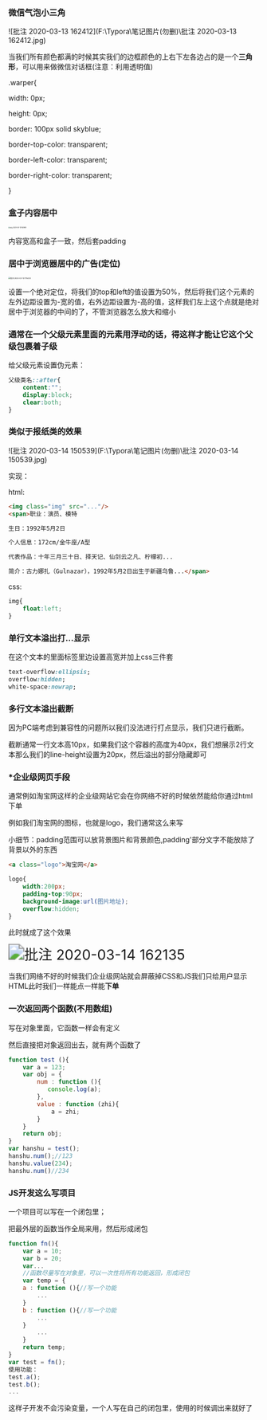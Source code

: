 ### 微信气泡小三角

![批注 2020-03-13 162412](F:\Typora\笔记图片(勿删)\批注 2020-03-13 162412.jpg)

当我们所有颜色都满的时候其实我们的边框颜色的上右下左各边占的是一个**三角形**，可以用来做微信对话框(注意：利用透明值)

.warper{

   width: 0px;

   height: 0px;

   border: 100px solid skyblue;

   border-top-color: transparent;

   border-left-color: transparent;

   border-right-color: transparent;

  }

### 盒子内容居中

<img src="F:\Typora\笔记图片(勿删)\批注 2020-03-13 162609.jpg" alt="批注 2020-03-13 162609" style="zoom:20%;" />

内容宽高和盒子一致，然后套padding

### 居中于浏览器居中的广告(定位)

<img src="F:\Typora\笔记图片(勿删)\批注 2020-03-13 175433.jpg" alt="批注 2020-03-13 175433" style="zoom:25%;" />

设置一个绝对定位，将我们的top和left的值设置为50%，然后将我们这个元素的左外边距设置为-宽的值，右外边距设置为-高的值，这样我们左上这个点就是绝对居中于浏览器的中间的了，不管浏览器怎么放大和缩小

### 通常在一个父级元素里面的元素用浮动的话，得这样才能让它这个父级包裹着子级

给父级元素设置伪元素：

```css
父级类名::after{
    content:"";
    display:block;
    clear:both;
}
```

### 类似于报纸类的效果

![批注 2020-03-14 150539](F:\Typora\笔记图片(勿删)\批注 2020-03-14 150539.jpg)

实现：

html:

```html
<img class="img" src="..."/>
<span>职业：演员、模特

生日：1992年5月2日

个人信息：172cm/金牛座/A型

代表作品：十年三月三十日、择天记、仙剑云之凡、柠檬初...

简介：古力娜扎（Gulnazar），1992年5月2日出生于新疆乌鲁...</span>
```

css:

```css
img{
    float:left;
}
```

### 单行文本溢出打...显示

在这个文本的里面标签里边设置高宽并加上css三件套

```css
text-overflow:ellipsis;
overflow:hidden;
white-space:nowrap;
```

### 多行文本溢出截断

因为PC端考虑到兼容性的问题所以我们没法进行打点显示，我们只进行截断。

截断通常一行文本高10px，如果我们这个容器的高度为40px，我们想展示2行文本那么我们的line-height设置为20px，然后溢出的部分隐藏即可

### *企业级网页手段

通常例如淘宝网这样的企业级网站它会在你网络不好的时候依然能给你通过html下单

例如我们淘宝网的图标，也就是logo，我们通常这么来写

小细节：padding范围可以放背景图片和背景颜色,padding'部分文字不能放除了背景以外的东西

```html
<a class="logo">淘宝网</a>
```

```css
logo{
    width:200px;
    padding-top:90px;
    background-image:url(图片地址);
    overflow:hidden;
}
```

此时就成了这个效果

<img src="F:\Typora\笔记图片(勿删)\批注 2020-03-14 162135.jpg" alt="批注 2020-03-14 162135" style="zoom:200%;" />

当我们网络不好的时候我们企业级网站就会屏蔽掉CSS和JS我们只给用户显示HTML此时我们一样能点一样能**下单**

### 一次返回两个函数(不用数组)

写在对象里面，它函数一样会有定义

然后直接把对象返回出去，就有两个函数了

```js
function test (){
    var a = 123;
    var obj = {
        num : function (){
           console.log(a); 
        },
        value : function (zhi){
            a = zhi;
        }
    }
	return obj;
}
var hanshu = test();
hanshu.num();//123
hanshu.value(234);
hanshu.num()//234
```

### JS开发这么写项目

一个项目可以写在一个闭包里；

把最外层的函数当作全局来用，然后形成闭包

```js
function fn(){
    var a = 10;
    var b = 20;
    var...
    //函数尽量写在对象里，可以一次性将所有功能返回，形成闭包
    var temp = {
    a : function (){//写一个功能
        ...
    }
    b : function (){//写一个功能
        ...
    }
        ...
    }
    return temp;
}
var test = fn();
使用功能：
test.a();
test.b();
...
```

这样子开发不会污染变量，一个人写在自己的闭包里，使用的时候调出来就好了